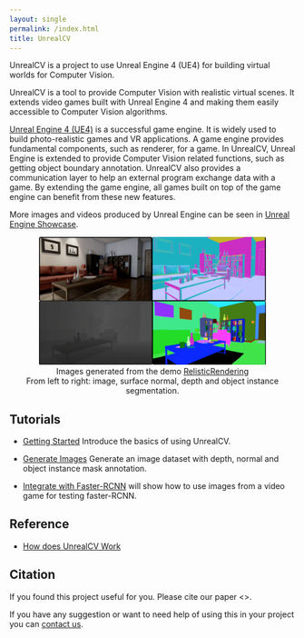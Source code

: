 ```yaml
---
layout: single
permalink: /index.html
title: UnrealCV
---
```


UnrealCV is a project to use Unreal Engine 4 (UE4) for building virtual worlds for Computer Vision. 

UnrealCV is a tool to provide Computer Vision with realistic virtual scenes. It extends video games built with Unreal Engine 4 and making them easily accessible to Computer Vision algorithms.

[Unreal Engine 4 (UE4)](http://unrealengine.com) is a successful game engine. It is widely used to build photo-realistic games and VR applications. A game engine provides fundamental components, such as renderer, for a game. In UnrealCV, Unreal Engine is extended to provide Computer Vision related functions, such as getting object boundary annotation. UnrealCV also provides a communication layer to help an external program exchange data with a game. By extending the game engine, all games built on top of the game engine can benefit from these new features.

More images and videos produced by Unreal Engine can be seen in [Unreal Engine Showcase](ue4_showcase.html).

<!-- Show some high quality game images. Show image and annotation -->
<center>
<!-- <iframe width="560" height="315" src="https://www.youtube.com/embed/R-yd452NU6s" frameborder="0" allowfullscreen></iframe> -->
<img width="400px" src="images/Annotation.png" alt="annotation"/><br>
<!-- Host this video in my website -->
Images generated from the demo <a href="model_zoo.html#realistic_rendering">RelisticRendering</a><br>
From left to right: image, surface normal, depth and object instance segmentation.
</center>
<!-- ![Annotation](images/Annotation.png) -->

<center>
</center>

## Tutorials

- [Getting Started](getting_started.html) Introduce the basics of using UnrealCV.

- [Generate Images](ipynb_generate_images.html) Generate an image dataset with depth, normal and object instance mask annotation.

- [Integrate with Faster-RCNN](faster_rcnn.html) will show how to use images from a video game for testing faster-RCNN.

## Reference

- [How does UnrealCV Work](how_does_it_work.html)

## Citation

If you found this project useful for you. Please cite our paper <>.

If you have any suggestion or want to need help of using this in your project you can [contact us](contact.html).
